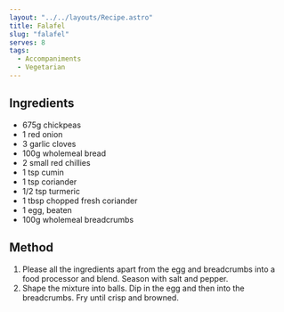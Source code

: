 ```yaml
---
layout: "../../layouts/Recipe.astro"
title: Falafel
slug: "falafel"
serves: 8
tags:
  - Accompaniments
  - Vegetarian
---
```


## Ingredients

- 675g chickpeas
- 1 red onion
- 3 garlic cloves
- 100g wholemeal bread
- 2 small red chillies
- 1 tsp cumin
- 1 tsp coriander
- 1/2 tsp turmeric
- 1 tbsp chopped fresh coriander
- 1 egg, beaten
- 100g wholemeal breadcrumbs

## Method

1. Please all the ingredients apart from the egg and breadcrumbs into a food processor and blend. Season with salt and pepper.
1. Shape the mixture into balls. Dip in the egg and then into the breadcrumbs. Fry until crisp and browned.